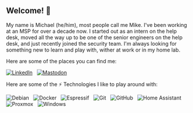 ## Welcome! 👋

My name is Michael (he/him), most people call me Mike. I've been working at an MSP for over a decade now. I started out as an intern on the help desk, moved all the way up to be one of the senior engineers on the help desk, and just recently joined the security team. I'm always looking for something new to learn and play with, wither at work or in my home lab. 

Here are some of the places you can find me:


[![LinkedIn](https://img.shields.io/badge/linkedin-%230077B5.svg?style=for-the-badge&logo=linkedin&logoColor=white)](https://www.linkedin.com/in/michael-h-4a3b2a78) &nbsp;
[![Mastodon](https://img.shields.io/badge/-MASTODON-%232B90D9?style=for-the-badge&logo=mastodon&logoColor=white)](https://mindly.social/@taichou) &nbsp;

Here are some of the ⚡ Technologies I like to play around with:

![Debian](https://img.shields.io/badge/Debian-D70A53?style=for-the-badge&logo=debian&logoColor=white) &nbsp;
![Docker](https://img.shields.io/badge/-Docker-black?style=flat-square&logo=docker) &nbsp;
![Espressif](https://img.shields.io/badge/espressif-E7352C.svg?style=for-the-badge&logo=espressif&logoColor=white) &nbsp;
![Git](https://img.shields.io/badge/-Git-black?style=flat-square&logo=git) &nbsp;
![GitHub](https://img.shields.io/badge/-GitHub-181717?style=flat-square&logo=github) &nbsp;
![Home Assistant](https://img.shields.io/badge/home%20assistant-%2341BDF5.svg?style=for-the-badge&logo=home-assistant&logoColor=white) &nbsp;
![Proxmox](https://img.shields.io/badge/proxmox-proxmox?style=for-the-badge&logo=proxmox&logoColor=%23E57000&labelColor=%232b2a33&color=%232b2a33) &nbsp;
![Windows](https://img.shields.io/badge/Windows-0078D6?style=for-the-badge&logo=windows&logoColor=white) &nbsp;

<!--
**HersheyTaichou/HersheyTaichou** is a ✨ _special_ ✨ repository because its `README.md` (this file) appears on your GitHub profile.

Here are some ideas to get you started:

- 🔭 I’m currently working on ...
- 🌱 I’m currently learning ...
- 👯 I’m looking to collaborate on ...
- 🤔 I’m looking for help with ...
- 💬 Ask me about ...
- 📫 How to reach me: ...
- 😄 Pronouns: ...
- ⚡ Fun fact: ...
-->
